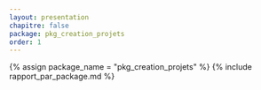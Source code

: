 ```yaml
---
layout: presentation
chapitre: false
package: pkg_creation_projets
order: 1
---
```


{% assign package_name = "pkg_creation_projets" %}
{% include rapport_par_package.md %}